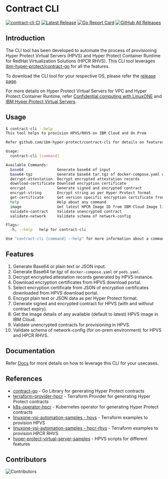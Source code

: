 # Contract CLI

[![contract-cli CI](https://github.com/ibm-hyper-protect/contract-cli/actions/workflows/build.yaml/badge.svg)](https://github.com/ibm-hyper-protect/contract-cli/actions/workflows/build.yaml)
[![Latest Release](https://img.shields.io/github/v/release/ibm-hyper-protect/contract-cli?include_prereleases)](https://github.com/ibm-hyper-protect/contract-cli/releases/latest)
[![Go Report Card](https://goreportcard.com/badge/github.com/ibm-hyper-protect/contract-cli)](https://goreportcard.com/report/ibm-hyper-protect/contract-cli)
[![GitHub All Releases](https://img.shields.io/github/downloads/ibm-hyper-protect/contract-cli/total.svg)](https://github.com/ibm-hyper-protect/contract-cli/releases/latest)

## Introduction

The CLI tool has been developed to automate the process of provisioning Hyper Protect Virtual Servers (HPVS) and Hyper Protect Container Runtime for RedHat Virtualization Solutions (HPCR RHVS). This CLI tool leverages [ibm-hyper-protect/contract-go](https://github.com/ibm-hyper-protect/contract-go) for all the features.

To download the CLI tool for your respective OS, please refer the [release page](https://github.com/ibm-hyper-protect/contract-cli/releases). 

For more details on Hyper Protect Virtual Servers for VPC and Hyper Protect Container Runtime, refer [Confidential computing with LinuxONE](https://cloud.ibm.com/docs/vpc?topic=vpc-about-se) and [IBM Hyper Protect Virtual Servers](https://www.ibm.com/docs/en/hpvs/2.2.x).

## Usage

```bash
$ contract-cli --help
This tool helps to provision HPVS/RHVS on IBM Cloud and On Prem 

Refer github.com/ibm-hyper-protect/contract-cli for details on features

Usage:
  contract-cli [command]

Available Commands:
  base64               Generate base64 of input
  base64-tgz           Generate base64 tar.tgz of docker-compose.yaml or pods.yaml
  decrypt-attestation  Decrypt encrypted attestation records
  download-certificate Download encryption certificate
  encrypt              Generate signed and encrypted contract
  encrypt-string       Encrypt string as per Hyper Protect format
  get-certificate      Get version specific encryption certificate from download-certificate JSON ouput
  help                 Help about any command
  image                Get latest HPCR Image ID from IBM Cloud Image list
  validate-contract    Validate unencrypted contract
  validate-network     Validate schema of network-config

Flags:
  -h, --help   help for contract-cli

Use "contract-cli [command] --help" for more information about a command.
```

## Features

1. Generate Base64 or plain text or JSON input.
2. Generate Base64 tar.tgz of `docker-compose.yaml` or `pods.yaml`.
3. Decrypt encrypted attestation records generated by HPVS instance.
4. Download encryption certificates from HPVS download portal.
5. Select encryption certificate from JSON of encryption certificates downloaded from HPVS download portal.
6. Encrypt plain text or JSON data as per Hyper Protect format.
7. Generate signed and encrypted contract for HPVS (with and without contract expiry).
8. Get the image details of any available (default to latest) HPVS image in IBM Cloud.
9. Validate unencrypted contracts for provisioning in HPVS.
10. Validate schema of network-config (for on-prem environment) for HPVS and HPCR RHVS.

## Documentation

Refer [Docs](docs/README.md) for more details on how to leverage this CLI for your usecases.

## References

- [contract-go](https://github.com/ibm-hyper-protect/contract-go) - Go Library for generating Hyper Protect contracts
- [terraform-provider-hpcr](https://github.com/ibm-hyper-protect/terraform-provider-hpcr) - Terraform Provider for generating Hyper Protect contracts
- [k8s-operator-hpcr](https://github.com/ibm-hyper-protect/k8s-operator-hpcr) - Kubernetes operator for generating Hyper Protect contracts
- [linuxone-vsi-automation-samples - hpvs](https://github.com/ibm-hyper-protect/linuxone-vsi-automation-samples/tree/master/terraform-hpvs) - Terraform examples to provision HPVS
- [linuxone-vsi-automation-samples - hpcr-rhvs](https://github.com/ibm-hyper-protect/linuxone-vsi-automation-samples/tree/master/terraform-hpcr-rhvs) - Terraform examples to provision HPCR RHVS
- [hyper-protect-virtual-server-samples](https://github.com/ibm-hyper-protect/hyper-protect-virtual-server-samples) - HPVS scripts for different features

## Contributors

![Contributors](https://contrib.rocks/image?repo=ibm-hyper-protect/contract-cli)
